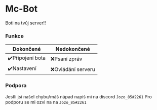 # Mc-Bot
Boti na tvůj server!!

### Funkce
Dokončené  | Nedokončené
------------- | -------------
✔️Připojení bota  | ❌Psaní zpráv
✔️Nastavení  | ❌Ovládání serveru

### Podpora 
Jestli jsi našel chybu/máš nápad napiš mi na discord `Jozo_85#2261`
Pro podporu se mi ozvi na na `Jozo_85#2261`
